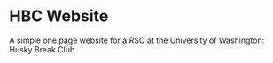 # HBC Website

A simple one page website for a RSO at the University of Washington: Husky Break Club.
